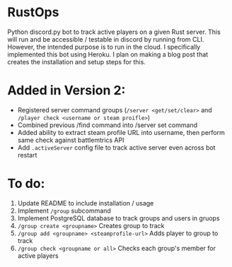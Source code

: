 # RustOps
Python discord.py bot to track active players on a given Rust server. This will run and be accessible / testable in discord by running from CLI. However, the intended purpose is to run in the cloud. I specifically implemented this bot using Heroku. I plan on making a blog post that creates the installation and setup steps for this.

# Added in Version 2:
- Registered server command groups (`/server <get/set/clear>` and `/player check <username or steam proifle>`)
- Combined previous /find command into /server set command
- Added ability to extract steam profile URL into username, then perform same check against battlemtrics API 
- Add `.activeServer` config file to track active server even across bot restart

# To do:
1. Update README to include installation / usage
2. Implement `/group` subcommand
3. Implement PostgreSQL database to track groups and users in gruops
4. `/group create <groupname>` Creates group to track
5. `/group add <groupname> <steamprofile-url>` Adds player to group to track
6. `/group check <groupname or all>` Checks each group's member for active players